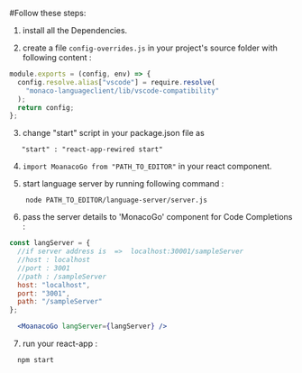 #Follow these steps:

1. install all the Dependencies.

2. create a file `config-overrides.js` in your project's source folder with following content :

```javascript
module.exports = (config, env) => {
  config.resolve.alias["vscode"] = require.resolve(
    "monaco-languageclient/lib/vscode-compatibility"
  );
  return config;
};
```

3. change "start" script in your package.json file as
```
   "start" : "react-app-rewired start"
```
4. `import MoanacoGo from "PATH_TO_EDITOR"` in your react component.

5. start language server by running following command :

```
    node PATH_TO_EDITOR/language-server/server.js
```

6. pass the server details to 'MonacoGo' component for Code Completions :

```jsx
const langServer = {
  //if server address is  =>  localhost:30001/sampleServer
  //host : localhost
  //port : 3001
  //path : /sampleServer
  host: "localhost",
  port: "3001",
  path: "/sampleServer"
};

  <MoanacoGo langServer={langServer} />
```

7. run your react-app :

```
  npm start
```
